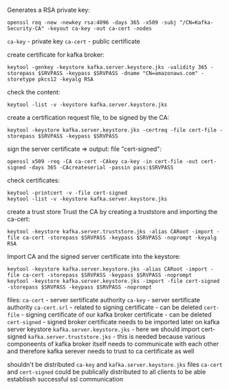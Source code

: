 Generates a RSA private key:
```
openssl req -new -newkey rsa:4096 -days 365 -x509 -subj "/CN=Kafka-Security-CA" -keyout ca-key -out ca-cert -nodes
```
`ca-key` - private key
`ca-cert` - public certificate 

create certificate for kafka broker:
```
keytool -genkey -keystore kafka.server.keystore.jks -validity 365 -storepass $SRVPASS -keypass $SRVPASS -dname "CN=amazonaws.com" -storetype pkcs12 -keyalg RSA
```
check the content:
```
keytool -list -v -keystore kafka.server.keystore.jks
```
create a certification request file, to be signed by the CA:
```
keytool -keystore kafka.server.keystore.jks -certreq -file cert-file -storepass $SRVPASS -keypass $SRVPASS
```
sign the server certificate => output: file "cert-signed":
```
openssl x509 -req -CA ca-cert -CAkey ca-key -in cert-file -out cert-signed -days 365 -CAcreateserial -passin pass:$SRVPASS
```
check certificates:
```
keytool -printcert -v -file cert-signed
keytool -list -v -keystore kafka.server.keystore.jks
```
create a trust store
Trust the CA by creating a truststore and importing the ca-cert:
```
keytool -keystore kafka.server.truststore.jks -alias CARoot -import -file ca-cert -storepass $SRVPASS -keypass $SRVPASS -noprompt -keyalg RSA
```
Import CA and the signed server certificate into the keystore:
```
keytool -keystore kafka.server.keystore.jks -alias CARoot -import -file ca-cert -storepass $SRVPASS -keypass $SRVPASS -noprompt
keytool -keystore kafka.server.keystore.jks -import -file cert-signed -storepass $SRVPASS -keypass $SRVPASS -noprompt
```
files:
`ca-cert` - server sertificate authority
`ca-key`  - server sertificate authority
`ca-cert.srl` - related to signing certificate - can be deleted
`cert-file`   - signing certificate of our kafka broker certificate - can be deleted
`cert-signed` - signed broker certificate needs to be imported later on kafka server keystore
`kafka.server.keystore.jks` - here we should import cert-signed
`kafka.server.truststore.jks` - this is needed because various componeents of kafka broker itself needs to communicate with each other and therefore kafka serever needs to trust to ca certificate as well

shouldn't be distributed `ca-key` and `kafka.server.keystore.jks` files 
`ca-cert` and `cert-signed` could be publically distributed to all clients to be able establissh successful ssl communication
